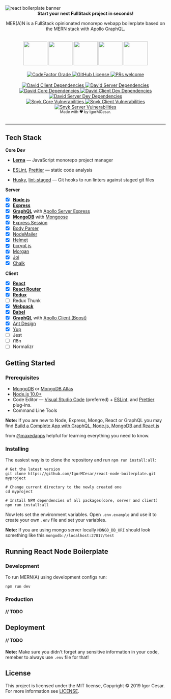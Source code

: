 <img src="https://user-images.githubusercontent.com/5064518/62132713-f3c25480-b2b3-11e9-9bb2-8447432ac980.png" alt="react boilerplate banner" align="center" />

<br>

<div align="center">
    <b>
        Start your next FullStack project in seconds!
    </b>
    <p>MER(A)N is a FullStack opinionated monorepo webapp boilerplate based on the MERN stack with Apollo GraphQL.</p>
</div>

<br>

<div align="center">
  <img src="https://cdn.iconscout.com/icon/free/png-256/mongodb-5-1175140.png" height="75">
  <img src="https://cdn.iconscout.com/icon/free/png-256/express-8-1175029.png" height="75">
  <img src="https://upload.wikimedia.org/wikipedia/commons/thumb/4/47/React.svg/512px-React.svg.png" height="75">
  <img src="https://media.licdn.com/dms/image/C4E0BAQE19TrEXW022w/company-logo_200_200/0?e=2159024400&v=beta&t=KSA1haVf2zqXDG5scvlmrXltTNA3MkkLLQpolQrTBTU" height="75">
  <img src="https://nodejs.org/static/images/logo-hexagon-card.png" height="75">
</div>

<br>

<div align="center">
    <a href="https://img.shields.io/codefactor/grade/github/IgorMCesar/react-express-mongo-boilerplate">
    <img alt="CodeFactor Grade" src="https://img.shields.io/codefactor/grade/github/IgorMCesar/react-express-mongo-boilerplate">
  </a>
  <a href="https://img.shields.io/github/license/IgorMCesar/react-express-mongo-boilerplate?color=blue">
  	<img alt="GitHub License" src="https://img.shields.io/github/license/IgorMCesar/react-express-mongo-boilerplate?color=blue">
  </a>
  <a href="https://egghead.io/courses/how-to-contribute-to-an-open-source-project-on-github">
    <img alt="PRs welcome" src="https://img.shields.io/badge/PRs-welcome-brightgreen">
  </a>
</div>

<br>

<div align="center">
  <a href="https://img.shields.io/david/IgorMCesar/react-express-mongo-boilerplate?label=client%20dependencies&path=src/client">
    <img alt="David Client Dependencies" src="https://img.shields.io/david/IgorMCesar/react-express-mongo-boilerplate?label=client%20dependencies&path=src/client">
  </a>
  <a href="https://img.shields.io/david/IgorMCesar/react-express-mongo-boilerplate?label=server%20dependencies&path=src/server">
    <img alt="David Server Dependencies" src="https://img.shields.io/david/IgorMCesar/react-express-mongo-boilerplate?label=server%20dependencies&path=src/server">
  </a>
</div>
<div align="center">
  <a href="https://img.shields.io/david/dev/IgorMCesar/react-express-mongo-boilerplate?label=core%20devDependencies">
    <img alt="David Core Dependencies" src="https://img.shields.io/david/dev/IgorMCesar/react-express-mongo-boilerplate?label=core%20devDependencies">
  </a>
  <a href="https://img.shields.io/david/dev/IgorMCesar/react-express-mongo-boilerplate?label=client%20devDependencies&path=src/client">
    <img alt="David Client Dev Dependencies" src="https://img.shields.io/david/dev/IgorMCesar/react-express-mongo-boilerplate?label=client%20devDependencies&path=src/client">
  </a>
  <a href="https://img.shields.io/david/dev/IgorMCesar/react-express-mongo-boilerplate?label=server%20devDependencies&path=src/server">
    <img alt="David Server Dev Dependencies" src="https://img.shields.io/david/dev/IgorMCesar/react-express-mongo-boilerplate?label=server%20devDependencies&path=src/server">
  </a>
</div>
<div align="center">
    <a href="https://img.shields.io/snyk/vulnerabilities/github/IgorMCesar/react-express-mongo-boilerplatelabel=core%20vulnerabilities">
    <img alt="Snyk Core Vulnerabilities" src="https://img.shields.io/snyk/vulnerabilities/github/IgorMCesar/react-express-mongo-boilerplate?label=core%20vulnerabilities">
  </a>
  <a href="https://img.shields.io/snyk/vulnerabilities/github/IgorMCesar/react-express-mongo-boilerplate?&path=src/client/package.json&label=client%20vulnerabilities">
    <img alt="Snyk Client Vulnerabilities" src="https://img.shields.io/snyk/vulnerabilities/github/IgorMCesar/react-express-mongo-boilerplate?&path=src/client/package.json&label=client%20vulnerabilities">
  </a>
  <a href="https://img.shields.io/snyk/vulnerabilities/github/IgorMCesar/react-express-mongo-boilerplate?&path=src/server/package.json&label=server%20vulnerabilities">
    <img alt="Snyk Server Vulnerabilities" src="https://img.shields.io/snyk/vulnerabilities/github/IgorMCesar/react-express-mongo-boilerplate?&path=src/server/package.json&label=server%20vulnerabilities">
  </a>
</div>

<div align="center">
    <sub>
        Made with ❤️ by <a ref="https://github.com/IgorMCesar">IgorMCesar</a>.
    </sub>
</div>

<br>

<hr />

## Tech Stack

**Core Dev**

- **[Lerna](https://github.com/lerna/lerna)** —  JavaScript monorepo project manager

- [ESLint](https://eslint.org/), [Prettier](https://prettier.io/) —  static code analysis

- [Husky](https://github.com/typicode/husky), [lint-staged](https://github.com/okonet/lint-staged) — Git hooks to run linters against staged git files

**Server**

- [x] **[Node.js](https://nodejs.org)** 
- [x] **[Express](https://github.com/expressjs/express)**
- [x] **[GraphQL](http://graphql.org/)** with [Apollo Server Express](https://github.com/apollographql/apollo-server/tree/master/packages/apollo-server-express)
- [x] **[MongoDB](https://www.mongodb.com/)** with [Mongoose](https://github.com/Automattic/mongoose)
- [x] [Express Session](https://github.com/expressjs/session)
- [x] [Body Parser](https://github.com/expressjs/body-parser)
- [x] [NodeMailer](https://github.com/nodemailer/nodemailer)
- [x] [Helmet](https://github.com/helmetjs/helmet)
- [x] [bcrypt.js](https://github.com/dcodeIO/bcrypt.js)
- [x] [Morgan](https://github.com/expressjs/morgan)
- [x] [Joi](https://github.com/hapijs/joi)
- [x] [Chalk](https://github.com/chalk/chalk)

**Client**

- [x] **[React](https://reactjs.org/)** 
- [x] **[React Router](https://github.com/ReactTraining/react-router)**
- [x] **[Redux](https://redux.js.org/)**
- [ ] Redux Thunk
- [x] **[Webpack](https://github.com/webpack/webpack)**
- [x] **[Babel](https://babeljs.io/)**
- [x] **[GraphQL](http://graphql.org/)** with [Apollo Client (Boost)](https://github.com/apollographql/apollo-client/tree/master/packages/apollo-boost)
- [x] [Ant Design](https://ant.design/)
- [x] [Yup](https://github.com/jquense/yup)
- [ ] Jest
- [ ] i18n
- [ ] Normalizr

## Getting Started

### Prerequisites

- [MongoDB](https://www.mongodb.com/download-center/community) or [MongoDB Atlas](https://www.mongodb.com/cloud/atlas)
- [Node.js 10.0+](http://nodejs.org)
- Code Editor —  [Visual Studio Code](https://code.visualstudio.com/) (preferred) + [ESLint](https://marketplace.visualstudio.com/items?itemName=dbaeumer.vscode-eslint), and [Prettier](https://marketplace.visualstudio.com/items?itemName=esbenp.prettier-vscode) plug-ins.
- Command Line Tools

**Note:** If you are new to Node, Express, Mongo, React or GraphQL you may find
[Build a Complete App with GraphQL, Node.js, MongoDB and React.js](https://www.youtube.com/watch?v=7giZGFDGnkc&list=PL55RiY5tL51rG1x02Yyj93iypUuHYXcB_&index=1)

from [@maxedapps](https://twitter.com/maxedapps) helpful for learning everything you need to know.

### Installing

The easiest way is to clone the repository and run `npm run install:all`:

```
# Get the latest version
git clone https://github.com/IgorMCesar/react-node-boilerplate.git myproject

# Change current directory to the newly created one
cd myproject

# Install NPM dependencies of all packages(core, server and client)
npm run install:all
```

Now lets set the environment variables. Open `.env.example` and use it to create your own `.env` file and set your variables.

**Note:** If you are using mongo server locally `MONGO_DB_URI` should look something like this `mongodb://localhost:27017/test`

## Running React Node Boilerplate

### Development

To run MERN(A) using development configs run:

```
npm run dev
```

### Production

#### // TODO

## Deployment

#### // TODO

**Note:** Make sure you didn't forget any sensitive information in your code, remeber to always use `.env` file for that!

## License

This project is licensed under the MIT license, Copyright © 2019 Igor Cesar. For more information see [LICENSE](https://github.com/IgorMCesar/react-express-mongo-boilerplate/blob/master/LICENSE).
